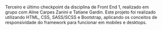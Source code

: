 Terceiro e último checkpoint da disciplina de Front End 1, realizado em grupo com Aline Carpes Zanini e Tatiane Gardin.
Este projeto foi realizado utilizando HTML, CSS, SASS/SCSS e Bootstrap, aplicando os conceitos de responsividade do framework para funcionar em mobiles e desktops.
